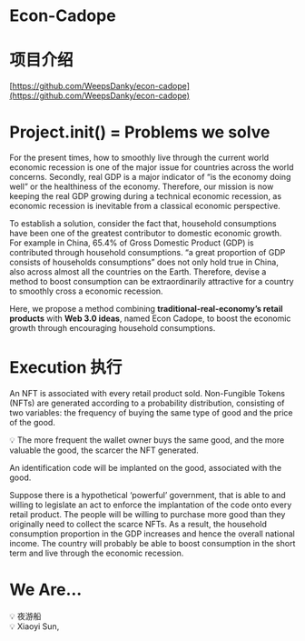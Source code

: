 # Econ-Cadope
# 项目介绍

[https://github.com/WeepsDanky/econ-cadope](https://github.com/WeepsDanky/econ-cadope)

# Project.init() = Problems we solve

For the present times, how to smoothly live through the current world economic recession is one of the major issue for countries across the world concerns. Secondly, real GDP is a major indicator of “is the economy doing well” or the healthiness of the economy. Therefore, our mission is now keeping the real GDP growing during a technical economic recession, as economic recession is inevitable from a classical economic perspective. 

To establish a solution, consider the fact that, household consumptions have been one of the greatest contributor to domestic economic growth. For example in China, 65.4% of Gross Domestic Product (GDP) is contributed through household consumptions. “a great proportion of GDP consists of households consumptions” does not only hold true in China, also across almost all the countries on the Earth. Therefore, devise a method to boost consumption can be extraordinarily attractive for a country to smoothly cross a economic recession. 

Here, we propose a method combining **traditional-real-economy’s retail products** with **Web 3.0 ideas**, named Econ Cadope, to boost the economic growth through encouraging household consumptions. 

# Execution 执行

An NFT is associated with every retail product sold. Non-Fungible Tokens (NFTs) are generated according to a probability distribution, consisting of two variables: the frequency of buying the same type of good and the price of the good. 

<aside>
💡 The more frequent the wallet owner buys the same good, and the more valuable the good, the scarcer the NFT generated.

</aside>

An identification code will be implanted on the good, associated with the good. 

Suppose there is a hypothetical ‘powerful’ government, that is able to and willing to legislate an act to enforce the implantation of the code onto every retail product. The people will be willing to purchase more good than they originally need to collect the scarce NFTs. As a result, the household consumption proportion in the GDP increases and hence the overall national income. The country will probably be able to boost consumption in the short term and live through the economic recession. 

# We Are…

<aside>
💡 夜游船

</aside>

<aside>
💡 Xiaoyi Sun,

</aside>
